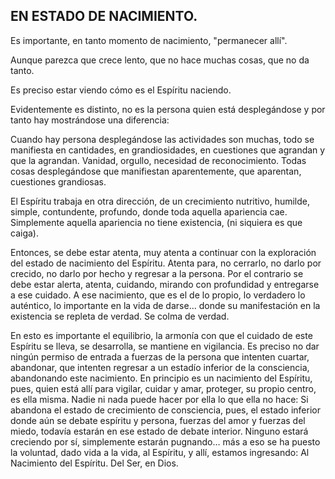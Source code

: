 ## EN ESTADO DE NACIMIENTO.

Es importante, en tanto momento de nacimiento, "permanecer allí".

Aunque parezca que crece lento, que no hace muchas cosas, que no da tanto.

Es preciso estar viendo cómo es el Espíritu naciendo.

Evidentemente es distinto, no es la persona quien está desplegándose y por tanto hay mostrándose una diferencia:

Cuando hay persona desplegándose las actividades son muchas, todo se manifiesta en cantidades, en grandiosidades, en cuestiones que agrandan y que la agrandan. Vanidad, orgullo, necesidad de reconocimiento. Todas cosas desplegándose que manifiestan aparentemente, que aparentan, cuestiones grandiosas.

El Espíritu trabaja en otra dirección, de un crecimiento nutritivo, humilde, simple, contundente, profundo, donde toda aquella apariencia cae. Simplemente aquella apariencia no tiene existencia, (ni siquiera es que caiga).

Entonces, se debe estar atenta, muy atenta a continuar con la exploración del estado de nacimiento del Espíritu. Atenta para, no cerrarlo, no darlo por crecido, no darlo por hecho y regresar a la persona. Por el contrario se debe estar alerta, atenta, cuidando, mirando con profundidad y entregarse a ese cuidado. A ese nacimiento, que es el de lo propio, lo verdadero lo auténtico, lo importante en la vida de darse... donde su manifestación en la existencia se repleta de verdad. Se colma de verdad.

En esto es importante el equilibrio, la armonía con que el cuidado de este Espíritu se lleva, se desarrolla, se mantiene en vigilancia. Es preciso no dar ningún permiso de entrada a fuerzas de la persona que intenten cuartar, abandonar, que intenten regresar a un estadío inferior de la consciencia, abandonando este nacimiento.
En principio es un nacimiento del Espíritu, pues, quien está allí para vigilar, cuidar y amar, proteger, su propio centro, es ella misma. Nadie ni nada puede hacer por ella lo que ella no hace: Si abandona el estado de crecimiento de consciencia, pues, el estado inferior donde aún se debate espíritu y persona, fuerzas del amor y fuerzas del miedo, todavía estarán en ese estado de debate interior. Ninguno estará creciendo por sí, simplemente estarán pugnando… más a eso se ha puesto la voluntad, dado vida a la vida, al Espíritu, y allí, estamos ingresando: Al Nacimiento del Espíritu. Del Ser, en Dios.